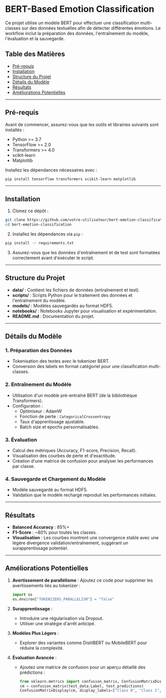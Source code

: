 # BERT-Based Emotion Classification

Ce projet utilise un modèle BERT pour effectuer une classification multi-classes sur des données textuelles afin de détecter différentes émotions. Le workflow inclut la préparation des données, l'entraînement du modèle, l'évaluation et la sauvegarde.

## Table des Matières
- [Pré-requis](#pré-requis)
- [Installation](#installation)
- [Structure du Projet](#structure-du-projet)
- [Détails du Modèle](#détails-du-modèle)
- [Résultats](#résultats)
- [Améliorations Potentielles](#améliorations-potentielles)

---

## Pré-requis

Avant de commencer, assurez-vous que les outils et librairies suivants sont installés :

- Python >= 3.7
- TensorFlow >= 2.0
- Transformers >= 4.0
- scikit-learn
- Matplotlib

Installez les dépendances nécessaires avec :
```bash
pip install tensorflow transformers scikit-learn matplotlib
```

---

## Installation

1. Clonez ce dépôt :
```bash
git clone https://github.com/votre-utilisateur/bert-emotion-classification.git
cd bert-emotion-classification
```

2. Installez les dépendances via `pip` :
```bash
pip install -r requirements.txt
```

3. Assurez-vous que les données d'entraînement et de test sont formatées correctement avant d'exécuter le script.

---

## Structure du Projet

- **data/** : Contient les fichiers de données (entraînement et test).
- **scripts/** : Scripts Python pour le traitement des données et l'entraînement du modèle.
- **models/** : Modèles sauvegardés au format HDF5.
- **notebooks/** : Notebooks Jupyter pour visualisation et expérimentation.
- **README.md** : Documentation du projet.

---

## Détails du Modèle

### 1. Préparation des Données
- Tokenisation des textes avec le tokenizer BERT.
- Conversion des labels en format catégoriel pour une classification multi-classes.

### 2. Entraînement du Modèle
- Utilisation d'un modèle pré-entraîné BERT (de la bibliothèque Transformers).
- Configuration :
  - Optimiseur : AdamW
  - Fonction de perte : `CategoricalCrossentropy`
  - Taux d'apprentissage ajustable.
  - Batch size et epochs personnalisables.

### 3. Évaluation
- Calcul des métriques (Accuracy, F1-score, Precision, Recall).
- Visualisation des courbes de perte et d'exactitude.
- Création d'une matrice de confusion pour analyser les performances par classe.

### 4. Sauvegarde et Chargement du Modèle
- Modèle sauvegardé au format HDF5.
- Validation que le modèle rechargé reproduit les performances initiales.

---

## Résultats

- **Balanced Accuracy** : 85%+
- **F1-Score** : ~80% pour toutes les classes.
- **Visualisation** : Les courbes montrent une convergence stable avec une légère divergence validation/entraînement, suggérant un surapprentissage potentiel.

---

## Améliorations Potentielles

1. **Avertissement de parallélisme** :
   Ajoutez ce code pour supprimer les avertissements liés au tokenizer :
   ```python
   import os
   os.environ["TOKENIZERS_PARALLELISM"] = "false"
   ```

2. **Surapprentissage** :
   - Introduire une régularisation via Dropout.
   - Utiliser une stratégie d'arrêt anticipé.

3. **Modèles Plus Légers** :
   - Explorer des variantes comme DistilBERT ou MobileBERT pour réduire la complexité.

4. **Évaluation Avancée** :
   - Ajoutez une matrice de confusion pour un aperçu détaillé des prédictions :
     ```python
     from sklearn.metrics import confusion_matrix, ConfusionMatrixDisplay
     cm = confusion_matrix(test_data.Label, test_predictions)
     ConfusionMatrixDisplay(cm, display_labels=["Class 0", "Class 1", "Class 2", ...]).plot()
     ```
